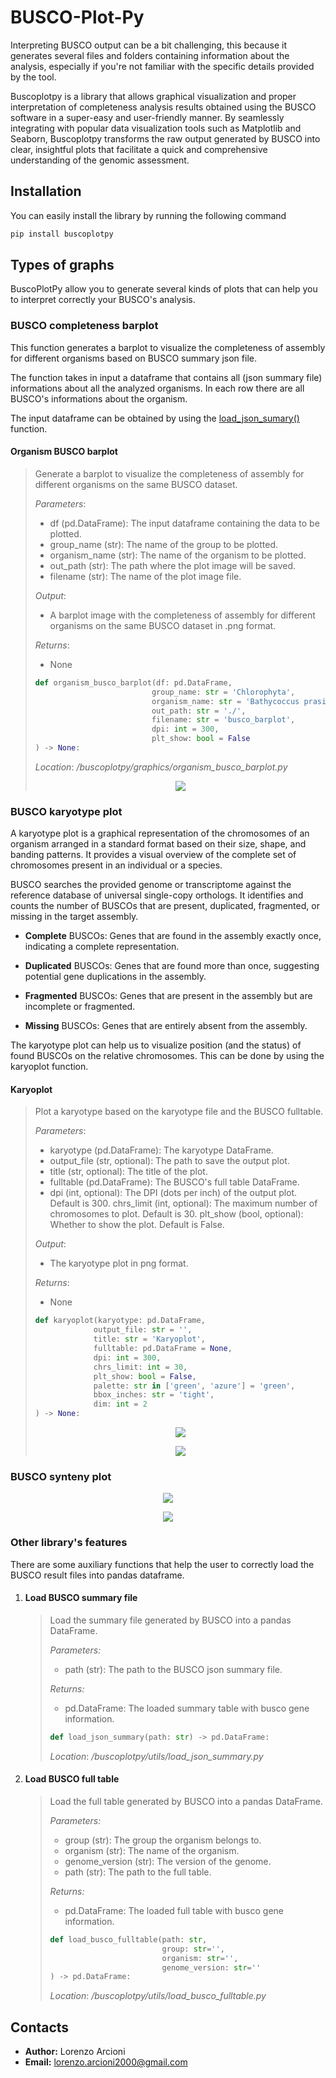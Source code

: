 # BUSCO-Plot-Py

Interpreting BUSCO output can be a bit challenging, this because it generates several files and folders containing 
information about the analysis, especially if you're not familiar with the specific details provided by the tool.

Buscoplotpy is a library that allows graphical visualization and proper interpretation of completeness analysis results 
obtained using the BUSCO software in a super-easy and user-friendly manner. By seamlessly integrating with popular 
data visualization tools such as Matplotlib and Seaborn, Buscoplotpy transforms the raw output generated by BUSCO into clear, 
insightful plots that facilitate a quick and comprehensive understanding of the genomic assessment.

## Installation

You can easily install the library by running the following command

```bash
pip install buscoplotpy
```

## Types of graphs

BuscoPlotPy allow you to generate several kinds of plots that can help you to interpret correctly your BUSCO's analysis.

### BUSCO completeness barplot

This function generates a barplot to visualize the completeness of assembly for different organisms based on BUSCO summary json file.

The function takes in input a dataframe that contains all (json summary file) informations about all the analyzed organisms. In each row there are all BUSCO's informations about the organism.

The input dataframe can be obtained by using the [load_json_sumary()](#load-busco-summary-file) function.

#### Organism BUSCO barplot
>Generate a barplot to visualize the completeness of assembly for different organisms on the same BUSCO dataset.
>
>    *Parameters*:
>
>    - df (pd.DataFrame): The input dataframe containing the data to be plotted.
>    - group_name (str): The name of the group to be plotted.
>    - organism_name (str): The name of the organism to be plotted.
>    - out_path (str): The path where the plot image will be saved.
>    - filename (str): The name of the plot image file.
>
>    *Output*:
>
>    - A barplot image with the completeness of assembly for different organisms on the same BUSCO dataset in .png format.
>
>    *Returns*:
>    - None
>```python
>def organism_busco_barplot(df: pd.DataFrame,
>                           group_name: str = 'Chlorophyta',
>                           organism_name: str = 'Bathycoccus prasinos',
>                           out_path: str = './', 
>                           filename: str = 'busco_barplot',
>                           dpi: int = 300,
>                           plt_show: bool = False
>) -> None:
>```
>
>*Location*: */buscoplotpy/graphics/organism_busco_barplot.py*
><p align="center">
><img src="./images/BUSCO_barplot_completeness.png">
></p>


### BUSCO karyotype plot

A karyotype plot is a graphical representation of the chromosomes of an organism arranged in a standard format based on their size, shape, and banding patterns. It provides a visual overview of the complete set of chromosomes present in an individual or a species.

BUSCO searches the provided genome or transcriptome against the reference database of universal single-copy orthologs. It identifies and counts the number of BUSCOs that are present, duplicated, fragmented, or missing in the target assembly.

- **Complete** BUSCOs: Genes that are found in the assembly exactly once, indicating a complete representation.

- **Duplicated** BUSCOs: Genes that are found more than once, suggesting potential gene duplications in the assembly.

- **Fragmented** BUSCOs: Genes that are present in the assembly but are incomplete or fragmented.

- **Missing** BUSCOs: Genes that are entirely absent from the assembly.

The karyotype plot can help us to visualize position (and the status) of found BUSCOs on the relative chromosomes. This can be done by using the karyoplot function.

#### Karyoplot
>Plot a karyotype based on the karyotype file and the BUSCO fulltable.
>
>    *Parameters*:
>
>    - karyotype (pd.DataFrame): The karyotype DataFrame.
>    - output_file (str, optional): The path to save the output plot.
>    - title (str, optional): The title of the plot.
>    - fulltable (pd.DataFrame): The BUSCO's full table DataFrame.
>    - dpi (int, optional): The DPI (dots per inch) of the output plot. Default is 300.
>        chrs_limit (int, optional): The maximum number of chromosomes to plot. Default is 30.
>        plt_show (bool, optional): Whether to show the plot. Default is False.
>
>    *Output*:
>
>    - The karyotype plot in png format.
>
>    *Returns*:
>
>    - None
>```python
>def karyoplot(karyotype: pd.DataFrame, 
>              output_file: str = '', 
>              title: str = 'Karyoplot', 
>              fulltable: pd.DataFrame = None, 
>              dpi: int = 300, 
>              chrs_limit: int = 30, 
>              plt_show: bool = False,
>              palette: str in ['green', 'azure'] = 'green',
>              bbox_inches: str = 'tight',
>              dim: int = 2
>) -> None:
>```
>
><p align="center">
><img src="./images/karyoplot1.png">
></p>
>
><p align="center">
><img src="./images/karyoplot2.png">
></p>

### BUSCO synteny plot

<p align="center">
<img src="./images/synteny.png">
</p>

<p align="center">
<img src="./images/Vsynteny.png">
</p>

### Other library's features

There are some auxiliary functions that help the user to correctly load the BUSCO result files into pandas dataframe.

1) #### Load BUSCO summary file
    >Load the summary file generated by BUSCO into a pandas DataFrame.
    > 
    >*Parameters:*
    > - path (str): The path to the BUSCO json summary file.
    >     
    >*Returns:*
    > - pd.DataFrame: The loaded summary table with busco gene information.
    >```python
    >def load_json_summary(path: str) -> pd.DataFrame:
    >```
    >*Location*: */buscoplotpy/utils/load_json_summary.py*

2) #### Load BUSCO full table
    >Load the full table generated by BUSCO into a pandas DataFrame.
    >
    >*Parameters:*
    >
    >- group (str): The group the organism belongs to.
    >- organism (str): The name of the organism.
    >- genome_version (str): The version of the genome.
    >- path (str): The path to the full table.
    >    
    >*Returns:*
    >
    >- pd.DataFrame: The loaded full table with busco gene information.
    >
    >
    >
    >```python
    >def load_busco_fulltable(path: str, 
    >                          group: str='', 
    >                          organism: str='', 
    >                          genome_version: str=''
    >) -> pd.DataFrame:
    >```
    >*Location*: */buscoplotpy/utils/load_busco_fulltable.py*


## Contacts
- **Author:** Lorenzo Arcioni
- **Email:** lorenzo.arcioni2000@gmail.com
